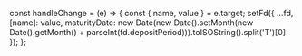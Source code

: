 
const handleChange = (e) => {
        const { name, value } = e.target;
        setFd({
            ...fd,
            [name]: value,
            maturityDate: new Date(new Date().setMonth(new Date().getMonth() + parseInt(fd.depositPeriod))).toISOString().split('T')[0]
        });
    };


